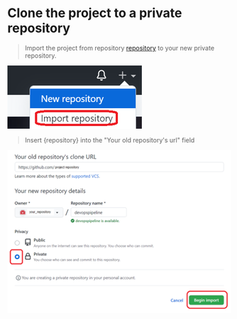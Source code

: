 # Clone the project to a private repository

>Import the project from repository 
[repository]
to your new private repository.

![Picture 31](../assets/step3pic1import.png)

>Insert {repository} into the "Your old repository's url" field

![Picture 32](../assets/step3pic2duplicateRepository.png)

<br/>

[repository]: https://github.com/softservedata/lv722.git (https://github.com/softservedata/lv722.git)
